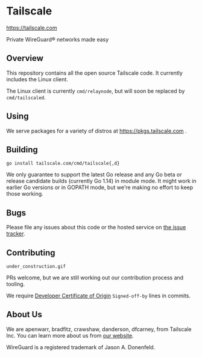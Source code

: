 # Tailscale

https://tailscale.com

Private WireGuard® networks made easy

## Overview

This repository contains all the open source Tailscale code.
It currently includes the Linux client.

The Linux client is currently `cmd/relaynode`, but will
soon be replaced by `cmd/tailscaled`.

## Using

We serve packages for a variety of distros at
https://pkgs.tailscale.com .

## Building

```
go install tailscale.com/cmd/tailscale{,d}
```

We only guarantee to support the latest Go release and any Go beta or
release candidate builds (currently Go 1.14) in module mode. It might
work in earlier Go versions or in GOPATH mode, but we're making no
effort to keep those working.

## Bugs

Please file any issues about this code or the hosted service on
[the issue tracker](https://github.com/tailscale/tailscale/issues).

## Contributing

`under_construction.gif`

PRs welcome, but we are still working out our contribution process and
tooling.

We require [Developer Certificate of
Origin](https://en.wikipedia.org/wiki/Developer_Certificate_of_Origin)
`Signed-off-by` lines in commits.

## About Us

We are apenwarr, bradfitz, crawshaw, danderson, dfcarney,
from Tailscale Inc.
You can learn more about us from [our website](https://tailscale.com).

WireGuard is a registered trademark of Jason A. Donenfeld.
